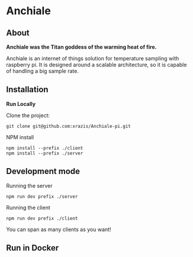 # Anchiale

## About

**Anchiale was the Titan goddess of the warming heat of fire.**

Anchiale is an internet of things solution for temperature sampling with raspberry pi. It is designed around a scalable architecture, so it is capable of handling a big sample rate.

## Installation

**Run Locally**

Clone the project:

    git clone git@github.com:xrazis/Anchiale-pi.git

NPM install

    npm install --prefix ./client
    npm install --prefix ./server

## Development mode

Running the server

    npm run dev prefix ./server

Running the client

    npm run dev prefix ./client

You can span as many clients as you want!

## Run in Docker
